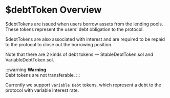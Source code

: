 # $debtToken Overview

$debtTokens are issued when users borrow assets from the lending pools. These tokens represent the users’ debt obligation to the protocol.

$debtTokens are also associated with interest and are required to be repaid to the protocol to close out the borrowing position.

Note that there are 2 kinds of debt tokens — StableDebtToken.sol and VariableDebtToken.sol.

:::warning
<b>Warning</b><br/>
Debt tokens are not transferable.
:::

Currently we support `Variable Debt` tokens, which represent a debt to the protocol with variable interest rate.

